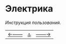 <div class="navi"><nav id="navi"><!-- js --></nav></div>

# Электрика 

*Инструкция пользования.*




||||
|:----|:-----:|---:|
[←——](about.md)|[ 🔝 ](#)|[——→](002-energi.md)


<script src="assets/js/navi.js"></script>

